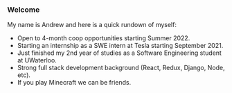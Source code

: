 ### Welcome

My name is Andrew and here is a quick rundown of myself:

- Open to 4-month coop opportunities starting Summer 2022.
- Starting an internship as a SWE intern at Tesla starting September 2021.
- Just finished my 2nd year of studies as a Software Engineering student at UWaterloo.
- Strong full stack development background (React, Redux, Django, Node, etc).
- If you play Minecraft we can be friends. 
